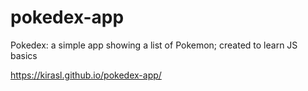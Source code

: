 # pokedex-app
Pokedex: a simple app showing a list of Pokemon;  created to learn JS basics

https://kirasl.github.io/pokedex-app/
